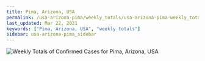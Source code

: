 ```yaml
---
title: Pima, Arizona, USA
permalink: /usa-arizona-pima/weekly_totals/usa-arizona-pima-weekly_totals.html
last_updated: Mar 22, 2021
keywords: ["Pima, Arizona, USA", "weekly totals"]
sidebar: usa-arizona-pima_sidebar
---
```


![Weekly Totals of Confirmed Cases for Pima, Arizona, USA](/covid_tracker/images/graphs/usa-arizona-pima-weekly_totals_graph.png)
